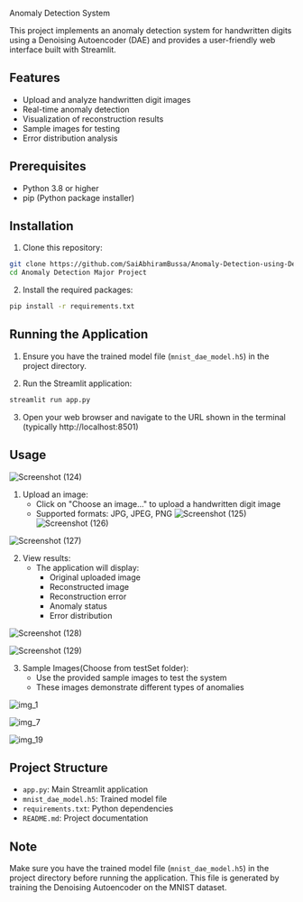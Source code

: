 Anomaly Detection System

This project implements an anomaly detection system for handwritten digits using a Denoising Autoencoder (DAE) and provides a user-friendly web interface built with Streamlit.

## Features

- Upload and analyze handwritten digit images
- Real-time anomaly detection
- Visualization of reconstruction results
- Sample images for testing
- Error distribution analysis

## Prerequisites

- Python 3.8 or higher
- pip (Python package installer)

## Installation

1. Clone this repository:
```bash
git clone https://github.com/SaiAbhiramBussa/Anomaly-Detection-using-Deep-Learning.git
cd Anomaly Detection Major Project
```

2. Install the required packages:
```bash
pip install -r requirements.txt
```

## Running the Application

1. Ensure you have the trained model file (`mnist_dae_model.h5`) in the project directory.

2. Run the Streamlit application:
```bash
streamlit run app.py
```

3. Open your web browser and navigate to the URL shown in the terminal (typically http://localhost:8501)

## Usage
![Screenshot (124)](https://github.com/user-attachments/assets/10ce3e28-759d-4029-98be-90c8842ff799)

1. Upload an image:
   - Click on "Choose an image..." to upload a handwritten digit image
   - Supported formats: JPG, JPEG, PNG
![Screenshot (125)](https://github.com/user-attachments/assets/387bdc1f-d99f-4a9c-aa09-7c40a7afb0d5)
![Screenshot (126)](https://github.com/user-attachments/assets/33ce3cec-ce67-4c6f-a8bc-a122d8035986)



![Screenshot (127)](https://github.com/user-attachments/assets/b955e493-fa7d-4f27-984d-196cb98e0e4f)

2. View results:
   - The application will display:
     - Original uploaded image
     - Reconstructed image
     - Reconstruction error
     - Anomaly status
     - Error distribution


![Screenshot (128)](https://github.com/user-attachments/assets/0e58be20-f21a-4984-b7f8-01da8ae8a8bb)

![Screenshot (129)](https://github.com/user-attachments/assets/16188794-6862-4217-a35d-4f3f600a658e)




3. Sample Images(Choose from testSet folder):
   - Use the provided sample images to test the system
   - These images demonstrate different types of anomalies
  
![img_1](https://github.com/user-attachments/assets/54edda10-17eb-4455-abe0-6819668db2f6)

![img_7](https://github.com/user-attachments/assets/5e7c2afc-b24d-498d-be2d-21ba7a16e9b4)

![img_19](https://github.com/user-attachments/assets/fd7d4eb9-872c-4735-a235-c2be350137b0)


## Project Structure

- `app.py`: Main Streamlit application
- `mnist_dae_model.h5`: Trained model file
- `requirements.txt`: Python dependencies
- `README.md`: Project documentation

## Note

Make sure you have the trained model file (`mnist_dae_model.h5`) in the project directory before running the application. This file is generated by training the Denoising Autoencoder on the MNIST dataset. 

